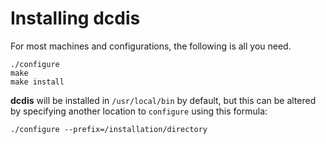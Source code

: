 # Installing dcdis

For most machines and configurations, the following is all you need.


	./configure
	make
	make install


**dcdis** will be installed in `/usr/local/bin` by default, but this can be altered
by specifying another location to `configure` using this formula:


	./configure --prefix=/installation/directory

